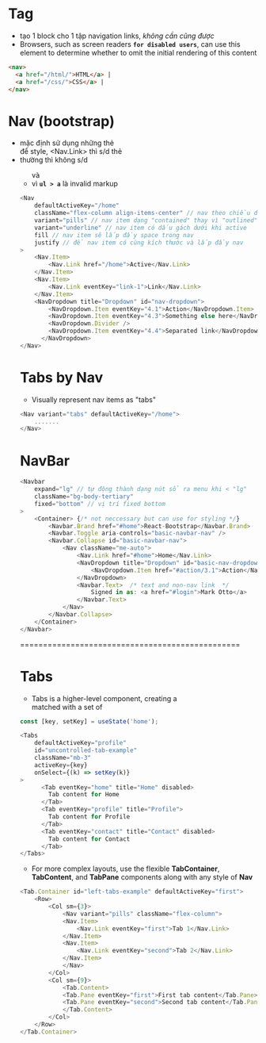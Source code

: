 # <nav/> Tag
* tạo 1 block cho 1 tập navigation links, _không cần cũng được_
* Browsers, such as screen readers **`for disabled users`**, can use this element to determine whether to omit the initial rendering of this content
```html
<nav>
  <a href="/html/">HTML</a> |
  <a href="/css/">CSS</a> |
</nav>
```

# Nav (bootstrap)
* mặc định sử dụng những thẻ <div/> để style, <Nav.Link> thì s/d thẻ <a/>
* thường thì không s/d <ul/> và <li/> vì **`ul > a`** là invalid markup
```js
<Nav 
    defaultActiveKey="/home"
    className="flex-column align-items-center" // nav theo chiều dọc, căn giữa
    variant="pills" // nav item dạng "contained" thay vì "outlined" khi active
    variant="underline" // nav item có dấu gách dưới khi active
    fill // nav item sẽ lấp đầy space trong nav
    justify // để nav item có cùng kích thước và lấp đầy nav
>
    <Nav.Item>
        <Nav.Link href="/home">Active</Nav.Link>
    </Nav.Item>
    <Nav.Item>
        <Nav.Link eventKey="link-1">Link</Nav.Link>
    </Nav.Item>
    <NavDropdown title="Dropdown" id="nav-dropdown">
        <NavDropdown.Item eventKey="4.1">Action</NavDropdown.Item>
        <NavDropdown.Item eventKey="4.3">Something else here</NavDropdown.Item>
        <NavDropdown.Divider />
        <NavDropdown.Item eventKey="4.4">Separated link</NavDropdown.Item>
      </NavDropdown>
</Nav>
```

# Tabs by Nav
* Visually represent nav items as "tabs"
```js
<Nav variant="tabs" defaultActiveKey="/home">
    .......    
</Nav>
```

# NavBar
```js
<Navbar 
    expand="lg" // tự động thành dạng nút sổ ra menu khi < "lg"
    className="bg-body-tertiary"
    fixed="bottom" // vị trí fixed bottom
>
    <Container> {/* not neccessary but can use for styling */}
        <Navbar.Brand href="#home">React-Bootstrap</Navbar.Brand>
        <Navbar.Toggle aria-controls="basic-navbar-nav" />
        <Navbar.Collapse id="basic-navbar-nav">
            <Nav className="me-auto">
                <Nav.Link href="#home">Home</Nav.Link>
                <NavDropdown title="Dropdown" id="basic-nav-dropdown">
                    <NavDropdown.Item href="#action/3.1">Action</NavDropdown.Item>
                </NavDropdown>
                <Navbar.Text>  /* text and non-nav link  */
                    Signed in as: <a href="#login">Mark Otto</a>
                </Navbar.Text>
            </Nav>
        </Navbar.Collapse>
    </Container>
</Navbar>
```
================================================
# Tabs
* Tabs is a higher-level component, creating a <Nav/> matched with a set of <TabPane/>
```js
const [key, setKey] = useState('home');

<Tabs
    defaultActiveKey="profile"
    id="uncontrolled-tab-example"
    className="mb-3"
    activeKey={key}
    onSelect={(k) => setKey(k)}
>
      <Tab eventKey="home" title="Home" disabled>
        Tab content for Home
      </Tab>
      <Tab eventKey="profile" title="Profile">
        Tab content for Profile
      </Tab>
      <Tab eventKey="contact" title="Contact" disabled>
        Tab content for Contact
      </Tab>
</Tabs>
```

* For more complex layouts, use the flexible **TabContainer**, **TabContent**, and **TabPane** components along with any style of **Nav**
```js
<Tab.Container id="left-tabs-example" defaultActiveKey="first">
    <Row>
        <Col sm={3}>
            <Nav variant="pills" className="flex-column">
            <Nav.Item>
                <Nav.Link eventKey="first">Tab 1</Nav.Link>
            </Nav.Item>
            <Nav.Item>
                <Nav.Link eventKey="second">Tab 2</Nav.Link>
            </Nav.Item>
            </Nav>
        </Col>
        <Col sm={9}>
            <Tab.Content>
            <Tab.Pane eventKey="first">First tab content</Tab.Pane>
            <Tab.Pane eventKey="second">Second tab content</Tab.Pane>
            </Tab.Content>
        </Col>
    </Row>
</Tab.Container>
```
